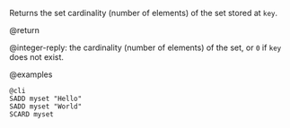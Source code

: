 Returns the set cardinality (number of elements) of the set stored at `key`.

@return

@integer-reply: the cardinality (number of elements) of the set, or `0` if `key`
does not exist.

@examples

    @cli
    SADD myset "Hello"
    SADD myset "World"
    SCARD myset
